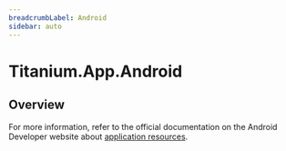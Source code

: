 ```yaml
---
breadcrumbLabel: Android
sidebar: auto
---
```


# Titanium.App.Android

<ProxySummary/>

## Overview

For more information, refer to the official documentation on the Android Developer website about 
[application resources](https://developer.android.com/guide/topics/resources/index.html).

<ApiDocs/>

